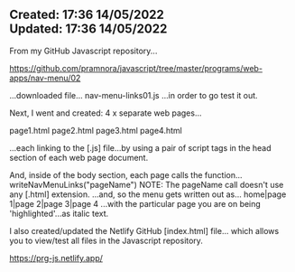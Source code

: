 Created: 17:36 14/05/2022  
Updated: 17:36 14/05/2022
--------------------------------------------------------------------------------------
From my GitHub Javascript repository...

https://github.com/pramnora/javascript/tree/master/programs/web-apps/nav-menu/02

...downloaded file...
nav-menu-links01.js
...in order to go test it out.

Next, I went and created: 4 x separate web pages...

page1.html
page2.html
page3.html
page4.html

...each linking to the [.js] file...by using a pair of script tags in the head section of each web page document.

And, inside of the body section, each page calls the function...
writeNavMenuLinks("pageName")
NOTE: The pageName call doesn't use any [.html] extension.
...and, so the menu gets written out as...
home|page 1|page 2|page 3|page 4
...with the particular page you are on being 'highlighted'...as italic text.

I also created/updated the Netlify GitHub [index.html] file...
which allows you to view/test all files in the Javascript repository.

https://prg-js.netlify.app/ 
